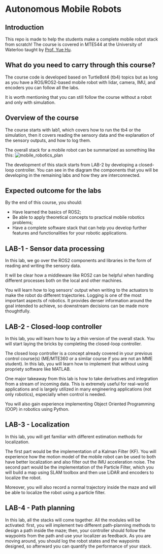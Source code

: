 # Autonomous Mobile Robots


## Introduction

This repo is made to help the students make a complete mobile robot stack from scratch! The course is covered in MTE544 at the University of Waterloo taught by 
[Prof. Yue Hu](https://uwaterloo.ca/mechanical-mechatronics-engineering/profile/y526hu). 

## What do you need to carry through this course?
The course code is developed based on TurtleBot4 (tb4) topics but as long as you have a ROS/ROS2-based mobile robot with lidar, camera, IMU, and encoders you can follow all the labs. 
 
It is worth mentioning that you can still follow the course without a robot and only with simulation. 

## Overview of the course
The course starts with lab1, which covers how to run the tb4 or the simulation, then it covers reading the sensory data and the explanation of the sensory outputs, and how to log them. 

The overall stack for a mobile robot can be summarized as something like this:
![mobile_robotics_plan](https://github.com/aalghooneh/Autonomous_Mobile_Robots/blob/main/Overview.jpeg)

The development of this stack starts from LAB-2 by developing a closed-loop controller. You can see in the diagram the components that you will be developing in the remaining labs and how they are interconnected.

## Expected outcome for the labs

By the end of this course, you should:
- Have learned the basics of ROS2;
- Be able to apply theoretical concepts to practical mobile robotics problems;
- Have a complete software stack that can help you develop further features and functionalities for your robotic applications.

## LAB-1 - Sensor data processing

In this lab, we go over the ROS2 components and libraries in the form of reading and writing the sensory data.

It will be clear how a middleware like ROS2 can be helpful when handling different processes both on the local and other machines. 

You will learn how to log sensors' output when writing to the actuators to make the robot do different trajectories. Logging is one of the most important aspects of robotics. It provides denser information around the goal intended to achieve, so downstream decisions can be made more thoughtfully. 

## LAB-2 - Closed-loop controller

In this lab, you will learn how to lay a thin version of the overall stack. You will start laying the bricks by completing the closed-loop controller. 

The closed loop controller is a concept already covered in your previous control course(s) (ME/MTE360 or a similar course if you are not an MME student). In this lab, you will learn how to implement that without using propriety software like MATLAB. 

One major takeaway from this lab is how to take derivatives and integration from a stream of incoming data. This is extremely useful for real-world applications and is largely utilized in many engineering applications (not only robotics), especially when control is needed.

You will also gain experience implementing Object Oriented Programming (OOP) in robotics using Python. 

## LAB-3 - Localization

In this lab, you will get familiar with different estimation methods for localization. 

The first part would be the implementation of a Kalman Filter (KF). 
You will experience how the motion model of the mobile robot can be used to both have better localization and also filter out the IMU acceleration noise. 
The second part would be the implementation of the Particle Filter, which you will build a map using SLAM toolbox and then use LiDAR and encoders to localize the 
robot.

Moreover, you will also record a normal trajectory inside the maze and will be able to localize the robot using a particle filter.

## LAB-4 - Path planning

In this lab, all the stacks will come together. 
All the modules will be activated: first, you will implement two different path-planning methods to design a path inside the maze; then, your controller should follow the waypoints from the path and use your localizer as feedback. As you are moving around, you should log the robot states and the waypoints designed, so afterward you can quantify the performance of your stack. 
